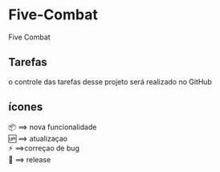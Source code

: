# Five-Combat

Five Combat

## Tarefas

 o controle das tarefas desse projeto será realizado no GitHub

 ## ícones

:package:<span> ==> nova funcionalidade <br>
:up:<span> ==> atualizaçao <br>
:zap:<span> ==>correçao de bug <br>
:checkered_flag:<span> ==> release <br>
